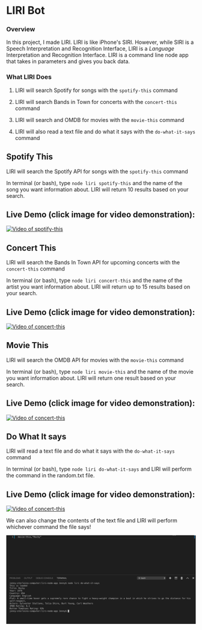 # LIRI Bot

### Overview

In this project, I made LIRI. LIRI is like iPhone's SIRI. However, while SIRI is a Speech Interpretation and Recognition Interface, LIRI is a _Language_ Interpretation and Recognition Interface. LIRI is a command line node app that takes in parameters and gives you back data.

### What LIRI Does

1. LIRI will search Spotify for songs with the `spotify-this` command 

2. LIRI will search Bands in Town for concerts with the `concert-this` command

3. LIRI will search and OMDB for movies with the `movie-this` command

4. LIRI will also read a text file and do what it says with the `do-what-it-says` command

## Spotify This

LIRI will search the Spotify API for songs with the `spotify-this` command

In terminal (or bash), type `node liri spotify-this` and the name of the song you want information about.  LIRI will return 10 results based on your search.

## Live Demo (click image for video demonstration):

[![Video of spotify-this](http://img.youtube.com/vi/pb-NU9SN7Q4/0.jpg)](https://www.youtube.com/watch?v=pb-NU9SN7Q4 "Spotify this")

## Concert This

LIRI will search the Bands In Town API for upcoming concerts with the `concert-this` command

In terminal (or bash), type `node liri concert-this` and the name of the artist you want information about.  LIRI will return up to 15 results based on your search.
## Live Demo (click image for video demonstration):

[![Video of concert-this](http://img.youtube.com/vi/5r5IN0v8IiA/0.jpg)](https://www.youtube.com/watch?v=5r5IN0v8IiA "Concert this")

## Movie This

LIRI will search the OMDB API for movies with the `movie-this` command

In terminal (or bash), type `node liri movie-this` and the name of the movie you want information about.  LIRI will return one result based on your search.
## Live Demo (click image for video demonstration):

[![Video of concert-this](http://img.youtube.com/vi/C4YU5VEt7J4/0.jpg)](https://www.youtube.com/watch?v=C4YU5VEt7J4 "Movie this")

## Do What It says

LIRI will read a text file and do what it says with the `do-what-it-says` command

In terminal (or bash), type `node liri do-what-it-says` and LIRI will perform the command in the random.txt file.
## Live Demo (click image for video demonstration):

[![Video of concert-this](http://img.youtube.com/vi/qh1Mh_n2eJI/0.jpg)](https://www.youtube.com/watch?v=qh1Mh_n2eJI "Do What It Says")

We can also change the contents of the text file and LIRI will perform whichever command the file says! 

![Do-What with movie-this](https://github.com/jenerationx/liri-node-app/blob/master/images/doWhat.png)